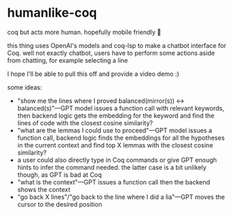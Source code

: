 # humanlike-coq
coq but acts more human. hopefully mobile friendly 👀

this thing uses OpenAI's models and coq-lsp to make a chatbot interface for Coq. well not exactly chatbot, users have to perform some actions aside from chatting, for example selecting a line

I hope I'll be able to pull this off and provide a video demo :)

some ideas:
- "show me the lines where I proved balanced(mirror(s)) <-> balanced(s)"—GPT model issues a function call with relevant keywords, then backend logic gets the embedding for the keyword and find the lines of code with the closest cosine similarity?
- "what are the lemmas I could use to proceed"—GPT model issues a function call, backend logic finds the embeddings for all the hypotheses in the current context and find top X lemmas with the closest cosine similarity?
- a user could also directly type in Coq commands or give GPT enough hints to infer the command needed. the latter case is a bit unlikely though, as GPT is bad at Coq
- "what is the context"—GPT issues a function call then the backend shows the context
- "go back X lines"/"go back to the line where I did a lia"—GPT moves the cursor to the desired position
